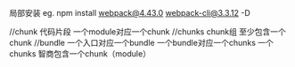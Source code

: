 局部安装  eg.
npm install webpack@4.43.0 webpack-cli@3.3.12 -D

//chunk 代码片段 一个module对应一个chunk
//chunks chunk组 至少包含一个chunk
//bundle  一个入口对应一个bundle
一个bundle对应一个chunks 一个chunks 智商包含一个chunk（module）


